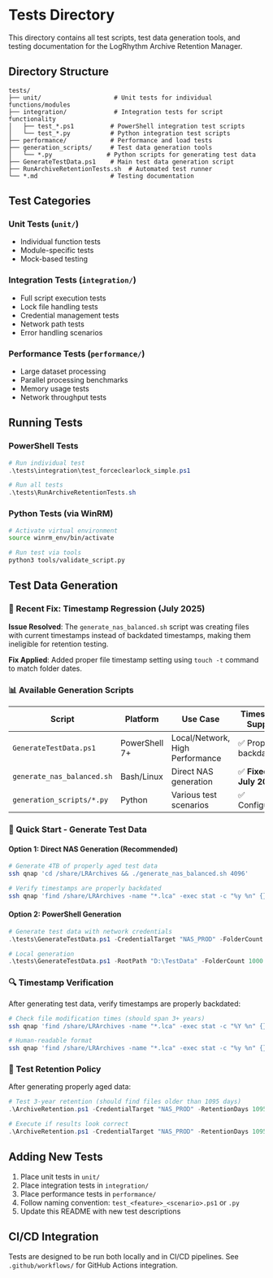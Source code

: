 # Tests Directory

This directory contains all test scripts, test data generation tools, and testing documentation for the LogRhythm Archive Retention Manager.

## Directory Structure

```
tests/
├── unit/                    # Unit tests for individual functions/modules
├── integration/             # Integration tests for script functionality
│   ├── test_*.ps1          # PowerShell integration test scripts
│   └── test_*.py           # Python integration test scripts
├── performance/            # Performance and load tests
├── generation_scripts/     # Test data generation tools
│   └── *.py               # Python scripts for generating test data
├── GenerateTestData.ps1    # Main test data generation script
├── RunArchiveRetentionTests.sh  # Automated test runner
└── *.md                    # Testing documentation
```

## Test Categories

### Unit Tests (`unit/`)
- Individual function tests
- Module-specific tests
- Mock-based testing

### Integration Tests (`integration/`)
- Full script execution tests
- Lock file handling tests
- Credential management tests
- Network path tests
- Error handling scenarios

### Performance Tests (`performance/`)
- Large dataset processing
- Parallel processing benchmarks
- Memory usage tests
- Network throughput tests

## Running Tests

### PowerShell Tests
```powershell
# Run individual test
.\tests\integration\test_forceclearlock_simple.ps1

# Run all tests
.\tests\RunArchiveRetentionTests.sh
```

### Python Tests (via WinRM)
```bash
# Activate virtual environment
source winrm_env/bin/activate

# Run test via tools
python3 tools/validate_script.py
```

## Test Data Generation

### 🔧 Recent Fix: Timestamp Regression (July 2025)

**Issue Resolved**: The `generate_nas_balanced.sh` script was creating files with current timestamps instead of backdated timestamps, making them ineligible for retention testing.

**Fix Applied**: Added proper file timestamp setting using `touch -t` command to match folder dates.

### 📊 Available Generation Scripts

| Script | Platform | Use Case | Timestamp Support |
|--------|----------|----------|-------------------|
| `GenerateTestData.ps1` | PowerShell 7+ | Local/Network, High Performance | ✅ Proper backdating |
| `generate_nas_balanced.sh` | Bash/Linux | Direct NAS generation | ✅ **Fixed July 2025** |
| `generation_scripts/*.py` | Python | Various test scenarios | ✅ Configurable |

### 🚀 Quick Start - Generate Test Data

#### Option 1: Direct NAS Generation (Recommended)
```bash
# Generate 4TB of properly aged test data
ssh qnap 'cd /share/LRArchives && ./generate_nas_balanced.sh 4096'

# Verify timestamps are properly backdated
ssh qnap 'find /share/LRArchives -name "*.lca" -exec stat -c "%y %n" {} \; | head -5'
```

#### Option 2: PowerShell Generation
```powershell
# Generate test data with network credentials
.\tests\GenerateTestData.ps1 -CredentialTarget "NAS_PROD" -FolderCount 5000 -MaxSizeGB 100

# Local generation
.\tests\GenerateTestData.ps1 -RootPath "D:\TestData" -FolderCount 1000 -MaxFileSizeMB 10
```

### 🔍 Timestamp Verification

After generating test data, verify timestamps are properly backdated:

```bash
# Check file modification times (should span 3+ years)
ssh qnap 'find /share/LRArchives -name "*.lca" -exec stat -c "%Y %n" {} \; | sort -n | head -10'

# Human-readable format
ssh qnap 'find /share/LRArchives -name "*.lca" -exec stat -c "%y %n" {} \; | head -10'
```

### 🎯 Test Retention Policy

After generating properly aged data:

```powershell
# Test 3-year retention (should find files older than 1095 days)
.\ArchiveRetention.ps1 -CredentialTarget "NAS_PROD" -RetentionDays 1095

# Execute if results look correct
.\ArchiveRetention.ps1 -CredentialTarget "NAS_PROD" -RetentionDays 1095 -Execute
```

## Adding New Tests

1. Place unit tests in `unit/`
2. Place integration tests in `integration/`
3. Place performance tests in `performance/`
4. Follow naming convention: `test_<feature>_<scenario>.ps1` or `.py`
5. Update this README with new test descriptions

## CI/CD Integration

Tests are designed to be run both locally and in CI/CD pipelines. See `.github/workflows/` for GitHub Actions integration.